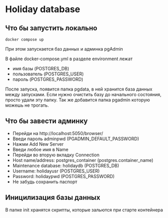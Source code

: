# Holiday database

## Что бы запустить локально

`docker compose up`

При этом запускается баз данных и админка pgAdmin

В файле docker-compose.yml в разделе environment лежат

-   имя базы (POSTGRES_DB)
-   пользователь (POSTGRES_USER)
-   пароль (POSTGRES_PASSWORD)

После запуска, появится папка pgdata, в ней хранится база данных между запусками.
Если нужно очистить базу до начального состояния, просто удали эту папку.
Так же добавится папка pgadmin которую можешь не трогать.

## Что бы завести админку

-   Перейди на http://localhost:5050/browser/
-   Введи пароль adminpwd (PGADMIN_DEFAULT_PASSWORD)
-   Нажми Add New Server
-   Введи любое имя в Name
-   Перейди во вторую вкладку Connection
-   Host name/address: postgres_container (postgres.container_name)
-   Maintenance database: holidaydb (POSTGRES_DB)
-   Username: holidayusr (POSTGRES_USER)
-   Password: holidaypwd (POSTGRES_PASSWORD)
-   Не забудь сохранить паспорт

## Иницилизация базы данных

В папке init хранятся скрипты, которые зальются при старте контейнера
